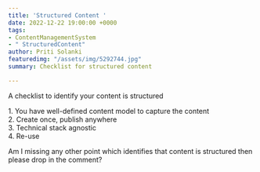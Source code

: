 ```yaml
---
title: 'Structured Content '
date: 2022-12-22 19:00:00 +0000
tags:
- ContentManagementSystem
- " StructuredContent"
author: Priti Solanki
featuredimg: "/assets/img/5292744.jpg"
summary: Checklist for structured content

---
```

A checklist to identify your content is structured  
  
1\. You have well-defined content model to capture the content  
 2. Create once, publish anywhere  
3\. Technical stack agnostic  
4\. Re-use  
  
Am I missing any other point which identifies that content is structured then please drop in the comment?